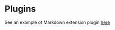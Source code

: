 ﻿# Plugins

See an example of Markdown extension plugin [here](https://github.com/KevReed/DocFx.Plugins.PlantUml)